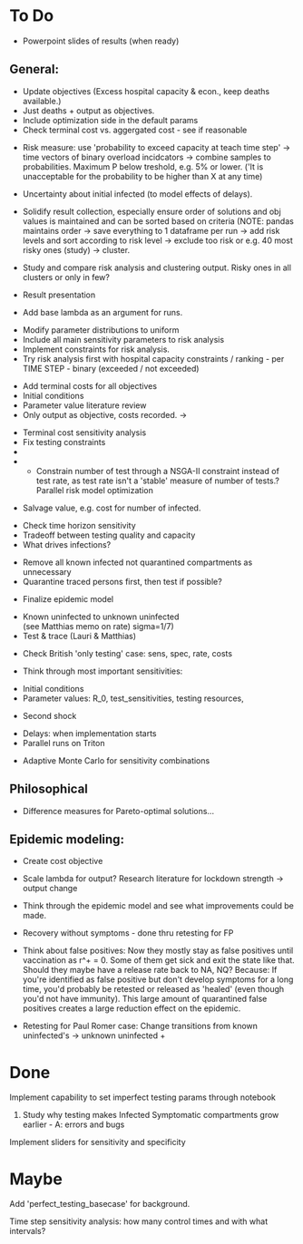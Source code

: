 ﻿# To Do
- Powerpoint slides of results (when ready)
## General:
+ Update objectives (Excess hospital capacity & econ., keep deaths available.)
+ Just deaths + output as objectives.
+ Include optimization side in the default params
+ Check terminal cost vs. aggergated cost - see if reasonable
- Risk measure: use 'probability to exceed capacity at teach time step' -> time vectors of binary overload incidcators -> combine samples to probabilities. Maximum P below treshold, e.g. 5% or lower. ('It is unacceptable for the probability to be higher than X at any time)
- Uncertainty about initial infected (to model effects of delays).

- Solidify result collection, especially ensure order of solutions and obj values is maintained and can be sorted based on criteria (NOTE: pandas maintains order -> save everything to 1 dataframe per run -> add risk levels and sort according to risk level -> exclude too risk or e.g. 40 most risky ones (study) -> cluster.
- Study and compare risk analysis and clustering output. Risky ones in all clusters or only in few?
- Result presentation
+ Add base lambda as an argument for runs.
- Modify parameter distributions to uniform
- Include all main sensitivity parameters to risk analysis
- Implement constraints for risk analysis.
- Try risk analysis first with hospital capacity constraints / ranking - per TIME STEP - binary (exceeded / not exceeded)
+ Add terminal costs for all objectives
+ Initial conditions
+ Parameter value literature review
+ Only output as objective, costs recorded. -> 
- Terminal cost sensitivity analysis
- Fix testing constraints
- 
- - Constrain number of test through a NSGA-II constraint instead of test rate, as test rate isn't a 'stable' measure of number of tests.? Parallel risk model optimization
+ Salvage value, e.g. cost for number of infected.
- Check time horizon sensitivity
- Tradeoff between testing quality and capacity
- What drives infections?
+ Remove all known infected not quarantined compartments as unnecessary
+ Quarantine traced persons first, then test if possible?

- Finalize epidemic model
+ Known uninfected to unknown uninfected <br>(see Matthias memo on rate) sigma=1/7)
+ Test & trace (Lauri & Matthias)
- Check British 'only testing' case: sens, spec, rate, costs
+ Think through most important sensitivities:
* Initial conditions
* Parameter values: R_0, test_sensitivities, testing resources, 
- Second shock
+ Delays: when implementation starts
+ Parallel runs on Triton
- Adaptive Monte Carlo for sensitivity combinations

## Philosophical
- Difference measures for Pareto-optimal solutions...
## Epidemic modeling:

+  Create cost objective
- Scale lambda for output? Research literature for lockdown strength -> output change
* Think through the epidemic model and see what improvements could be made.
+ Recovery without symptoms - done thru retesting for FP
- Think about false positives: Now they mostly stay as false positives until vaccination as r^+ = 0. Some of them get sick and exit the state like that. Should they maybe have a release rate back to NA, NQ? Because: If you're identified as false positive but don't develop symptoms for a long time, you'd probably be retested or released as 'healed' (even though you'd not have immunity). This large amount of quarantined false positives creates a large reduction effect on the epidemic.

- Retesting for Paul Romer case: Change transitions from known uninfected's -> unknown uninfected + 

# Done

Implement capability to set imperfect testing params through notebook
1) Study why testing makes Infected Symptomatic compartments grow earlier - A: errors and bugs

Implement sliders for sensitivity and specificity

# Maybe

Add 'perfect_testing_basecase' for background. 

Time step sensitivity analysis: how many control times and with what intervals?
